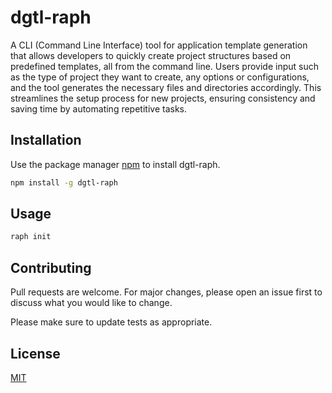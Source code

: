 # dgtl-raph

A CLI (Command Line Interface) tool for application template generation that allows developers to quickly create project structures based on predefined templates, all from the command line. Users provide input such as the type of project they want to create, any options or configurations, and the tool generates the necessary files and directories accordingly. This streamlines the setup process for new projects, ensuring consistency and saving time by automating repetitive tasks.

## Installation

Use the package manager [npm](https://www.npmjs.com/) to install dgtl-raph.

```bash
npm install -g dgtl-raph
```

## Usage

```bash
raph init
```

## Contributing

Pull requests are welcome. For major changes, please open an issue first
to discuss what you would like to change.

Please make sure to update tests as appropriate.

## License

[MIT](https://choosealicense.com/licenses/mit/)
